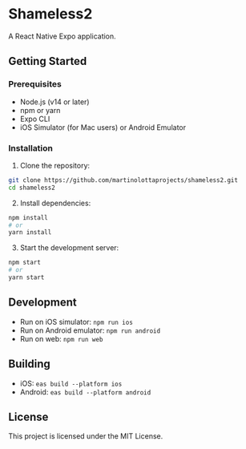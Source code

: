 # Shameless2

A React Native Expo application.

## Getting Started

### Prerequisites

- Node.js (v14 or later)
- npm or yarn
- Expo CLI
- iOS Simulator (for Mac users) or Android Emulator

### Installation

1. Clone the repository:
```bash
git clone https://github.com/martinolottaprojects/shameless2.git
cd shameless2
```

2. Install dependencies:
```bash
npm install
# or
yarn install
```

3. Start the development server:
```bash
npm start
# or
yarn start
```

## Development

- Run on iOS simulator: `npm run ios`
- Run on Android emulator: `npm run android`
- Run on web: `npm run web`

## Building

- iOS: `eas build --platform ios`
- Android: `eas build --platform android`

## License

This project is licensed under the MIT License.
